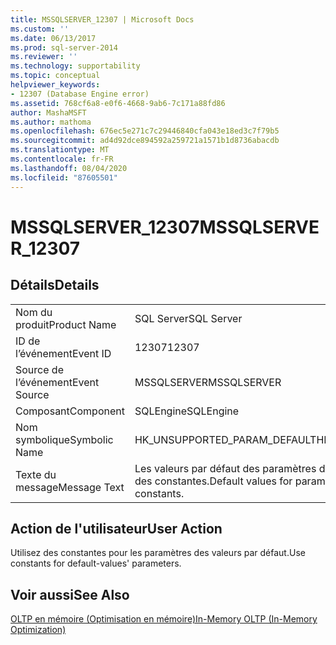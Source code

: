 ```yaml
---
title: MSSQLSERVER_12307 | Microsoft Docs
ms.custom: ''
ms.date: 06/13/2017
ms.prod: sql-server-2014
ms.reviewer: ''
ms.technology: supportability
ms.topic: conceptual
helpviewer_keywords:
- 12307 (Database Engine error)
ms.assetid: 768cf6a8-e0f6-4668-9ab6-7c171a88fd86
author: MashaMSFT
ms.author: mathoma
ms.openlocfilehash: 676ec5e271c7c29446840cfa043e18ed3c7f79b5
ms.sourcegitcommit: ad4d92dce894592a259721a1571b1d8736abacdb
ms.translationtype: MT
ms.contentlocale: fr-FR
ms.lasthandoff: 08/04/2020
ms.locfileid: "87605501"
---
```

# <a name="mssqlserver_12307"></a><span data-ttu-id="81123-102">MSSQLSERVER_12307</span><span class="sxs-lookup"><span data-stu-id="81123-102">MSSQLSERVER_12307</span></span>
    
## <a name="details"></a><span data-ttu-id="81123-103">Détails</span><span class="sxs-lookup"><span data-stu-id="81123-103">Details</span></span>  
  
|||  
|-|-|  
|<span data-ttu-id="81123-104">Nom du produit</span><span class="sxs-lookup"><span data-stu-id="81123-104">Product Name</span></span>|<span data-ttu-id="81123-105">SQL Server</span><span class="sxs-lookup"><span data-stu-id="81123-105">SQL Server</span></span>|  
|<span data-ttu-id="81123-106">ID de l’événement</span><span class="sxs-lookup"><span data-stu-id="81123-106">Event ID</span></span>|<span data-ttu-id="81123-107">12307</span><span class="sxs-lookup"><span data-stu-id="81123-107">12307</span></span>|  
|<span data-ttu-id="81123-108">Source de l’événement</span><span class="sxs-lookup"><span data-stu-id="81123-108">Event Source</span></span>|<span data-ttu-id="81123-109">MSSQLSERVER</span><span class="sxs-lookup"><span data-stu-id="81123-109">MSSQLSERVER</span></span>|  
|<span data-ttu-id="81123-110">Composant</span><span class="sxs-lookup"><span data-stu-id="81123-110">Component</span></span>|<span data-ttu-id="81123-111">SQLEngine</span><span class="sxs-lookup"><span data-stu-id="81123-111">SQLEngine</span></span>|  
|<span data-ttu-id="81123-112">Nom symbolique</span><span class="sxs-lookup"><span data-stu-id="81123-112">Symbolic Name</span></span>|<span data-ttu-id="81123-113">HK_UNSUPPORTED_PARAM_DEFAULT</span><span class="sxs-lookup"><span data-stu-id="81123-113">HK_UNSUPPORTED_PARAM_DEFAULT</span></span>|  
|<span data-ttu-id="81123-114">Texte du message</span><span class="sxs-lookup"><span data-stu-id="81123-114">Message Text</span></span>|<span data-ttu-id="81123-115">Les valeurs par défaut des paramètres dans « *construction* » doivent être des constantes.</span><span class="sxs-lookup"><span data-stu-id="81123-115">Default values for parameters in '*construct*' must be constants.</span></span>|  
  
## <a name="user-action"></a><span data-ttu-id="81123-116">Action de l'utilisateur</span><span class="sxs-lookup"><span data-stu-id="81123-116">User Action</span></span>  
 <span data-ttu-id="81123-117">Utilisez des constantes pour les paramètres des valeurs par défaut.</span><span class="sxs-lookup"><span data-stu-id="81123-117">Use constants for default-values' parameters.</span></span>  
  
## <a name="see-also"></a><span data-ttu-id="81123-118">Voir aussi</span><span class="sxs-lookup"><span data-stu-id="81123-118">See Also</span></span>  
 [<span data-ttu-id="81123-119">OLTP en mémoire &#40;Optimisation en mémoire&#41;</span><span class="sxs-lookup"><span data-stu-id="81123-119">In-Memory OLTP &#40;In-Memory Optimization&#41;</span></span>](../in-memory-oltp/in-memory-oltp-in-memory-optimization.md)  
  
  
